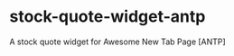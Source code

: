 stock-quote-widget-antp
=======================

A stock quote widget for Awesome New Tab Page [ANTP]
